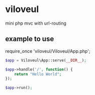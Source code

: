 # viloveul
mini php mvc with url-routing

## example to use

require_once 'viloveul/Viloveul/App.php';

```php
$app = Viloveul\App::serve(__DIR__);

$app->handle('/', function() {
    return "Hello World";
});

$app->run();
```
